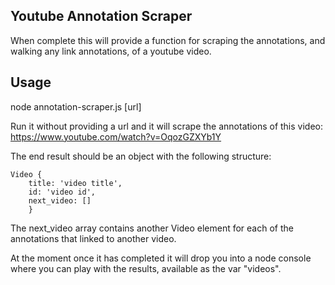 ## Youtube Annotation Scraper

When complete this will provide a function for scraping the annotations, and walking any link annotations, of a youtube video.


## Usage

node annotation-scraper.js [url]

Run it without providing a url and it will scrape the annotations of this video: https://www.youtube.com/watch?v=OqozGZXYb1Y

The end result should be an object with the following structure:

```
Video { 
	title: 'video title', 
	id: 'video id', 
	next_video: [] 
	}
```

The next_video array contains another Video element for each of the annotations that linked to another video.

At the moment once it has completed it will drop you into a node console where you can play with the results, available as the var "videos".






